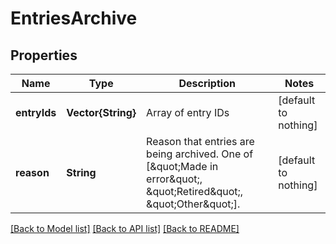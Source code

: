 # EntriesArchive


## Properties
Name | Type | Description | Notes
------------ | ------------- | ------------- | -------------
**entryIds** | **Vector{String}** | Array of entry IDs | [default to nothing]
**reason** | **String** | Reason that entries are being archived. One of [\&quot;Made in error\&quot;, \&quot;Retired\&quot;, \&quot;Other\&quot;].  | [default to nothing]


[[Back to Model list]](../README.md#models) [[Back to API list]](../README.md#api-endpoints) [[Back to README]](../README.md)


